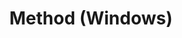 ---
title: Method (Windows)
parent: Windows PE
grand_parent: Privilege Escalation
layout: default
nav_order: 3
---